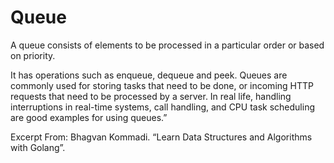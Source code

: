 # Queue

A queue consists of elements to be processed in a particular order or based on priority.

It has operations such as enqueue, dequeue and peek.
Queues are commonly used for storing tasks that need to be done, or incoming HTTP requests that need to be processed by a server. In real life, handling interruptions in real-time systems, call handling, and CPU task scheduling are good examples for using queues.”

Excerpt From: Bhagvan Kommadi. “Learn Data Structures and Algorithms with Golang”.
